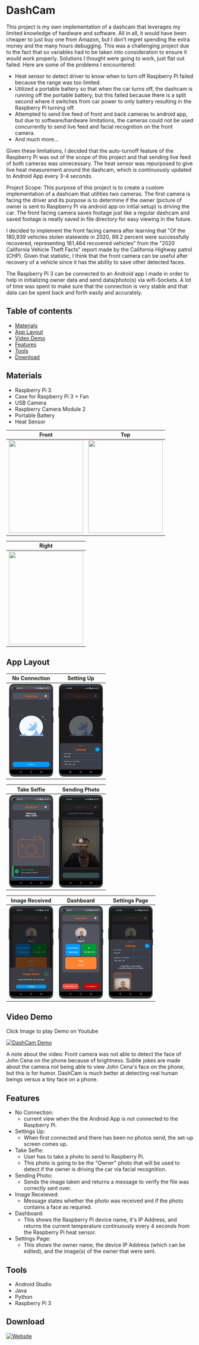# DashCam

This project is my own implementation of a dashcam that leverages my limited knowledge of hardware and software. All in all, it would have been cheaper to just buy one from Amazon, but I don’t regret spending the extra money and the many hours debugging. This was a challenging project due to the fact that so variables had to be taken into consideration to ensure it would work properly. Solutions I thought were going to work, just flat out failed. Here are some of the problems I encountered:
-	Heat sensor to detect driver to know when to turn off Raspberry Pi failed because the range was too limited.
-	Utilized a portable battery so that when the car turns off, the dashcam is running off the portable battery, but this failed because there is a split second where it switches from car power to only battery resulting in the Raspberry Pi turning off.
-	Attempted to send live feed of front and back cameras to android app, but due to software/hardware limitations, the cameras could not be used concurrently to send live feed and facial recognition on the front camera.
-	And much more...

Given these limitations, I decided that the auto-turnoff feature of the Raspberry Pi was out of the scope of this project and that sending live feed of both cameras was unnecessary. The heat sensor was repurposed to give live heat measurement around the dashcam, which is continuously updated to Android App every 3-4 seconds. 

Project Scope:
This purpose of this project is to create a custom implementation of a dashcam that utilities two cameras. The first camera is facing the driver and its purpose is to determine if the owner (picture of owner is sent to Raspberry Pi via android app on initial setup) is driving the car. The front facing camera saves footage just like a regular dashcam and saved footage is neatly saved in file directory for easy viewing in the future.

I decided to implement the front facing camera after learning that "Of the 180,939 vehicles stolen
statewide in 2020, 89.2 percent were successfully recovered, representing 161,464 recovered vehicles" from the "2020 California Vehicle Theft Facts" report made by the California Highway patrol (CHP). Given that statistic, I think that the front camera can be useful after recovery of a vehicle since it has the ability to save other detected faces.

The Raspberry Pi 3 can be connected to an Android app I made in order to help in initializing owner data and send data/photo(s) via wifi-Sockets. A lot of time was spent to make sure that the connection is very stable and that data can be spent back and forth easily and accurately. 


## Table of contents
* [Materials](#materials)
* [App Layout](#app-layout)
* [Video Demo](#video-demo)
* [Features](#features)
* [Tools](#tools)
* [Download](#download)

## Materials
* Raspberry Pi 3
* Case for Raspberry Pi 3 + Fan
* USB Camera
* Raspberry Camera Module 2
* Portable Battery
* Heat Sensor

Front | Top 
:-------------------------:|:-------------------------:|
<img src="ScreenShots/Project/front_view.jpg" width="200" height="250"/> | <img src="ScreenShots/Project/top_view.jpg" width="200" height="250"/> 

| Right  | 
| ------------- | 
| <img src="ScreenShots/Project/right_view.jpg" width="200" height="250"/> |

## App Layout

No Connection | Setting Up |
:-------------------------:|:-------------------------:|
<img src="ScreenShots/Regular%20Device/waiting_for_connection_oneplus-oneplus8pro-portrait.png" width="120" height="250"/> | <img src="ScreenShots/Regular%20Device/Initial_set_up_oneplus-oneplus8pro-portrait.png" width="120" height="250"/> 

|Take Selfie | Sending Photo  |
| ------------- | ------------- |
| <img src="ScreenShots/Regular%20Device/device_connected_for_setup_oneplus-oneplus8pro-portrait.png" width="120" height="250"/> | <img src="ScreenShots/Regular%20Device/sending_photo_oneplus-oneplus8pro-portrait.png" width="120" height="250"/>   |

Image Received | Dashboard | Settings Page
:-------------------------:|:-------------------------:|:-------------------------:
<img src="ScreenShots/Regular%20Device/image_received_oneplus-oneplus8pro-portrait.png" width="120" height="250"/> |<img src="ScreenShots/Regular%20Device/device_connected_oneplus-oneplus8pro-portrait.png" width="120" height="250"/> |<img src="ScreenShots/Regular%20Device/settings_page_oneplus-oneplus8pro-portrait.png" width="120" height="250"/> 

## Video Demo
Click Image to play Demo on Youtube

[![DashCam Demo](https://img.youtube.com/vi/S2IzMhv6rL8/0.jpg)](https://youtu.be/S2IzMhv6rL8)

A note about the video: Front camera was not able to detect the face of John Cena on the phone because of brightness. 
Subtle jokes are made about the camera not being able to view John Cena's face on the phone, but this is for humor. DashCam
is much better at detecting real human beings versus a tiny face on a phone. 

## Features
* No Connection:
	* current view when the the Android App is not connected to the Raspberry Pi.
* Settings Up:
	* When first connected and there has been no photos send, the set-up screen comes up.
* Take Selfie:
	* User has to take a photo to send to Raspberry Pi.
	* This photo is going to be the "Owner" photo that will be used to detect if the owner is driving the car via facial recognition.
* Sending Photo:
	* Sends the image taken and returns a message to verify the file was correctly sent over.
* Image Receieved:
	* Message states whether the photo was received and if the photo contains a face as required.
* Dashboard:
	* This shows the Raspberry Pi device name, it's IP Address, and returns the current temperature continuously every 4 seconds from the Raspberry Pi heat sensor.
* Settings Page:
	* This shows the owner name, the device IP Address (which can be edited), and the image(s) of the owner that were sent.
	
## Tools
* Android Studio
* Java
* Python
* Raspberry Pi 3

## Download
[![Website](https://img.shields.io/badge/DashCam-Download-orange)](https://github.com/Amark18/DashCam/blob/main/dashcam.apk)
